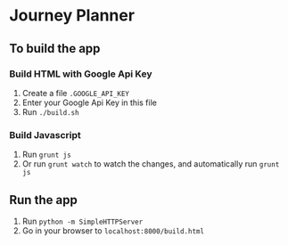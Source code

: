 # Journey Planner

## To build the app

### Build HTML with Google Api Key
1. Create a file `.GOOGLE_API_KEY`
2. Enter your Google Api Key in this file
3. Run `./build.sh`


### Build Javascript
1. Run `grunt js`
2. Or run `grunt watch` to watch the changes, and automatically run `grunt js`


## Run the app
1. Run `python -m SimpleHTTPServer`
2. Go in your browser to `localhost:8000/build.html`
